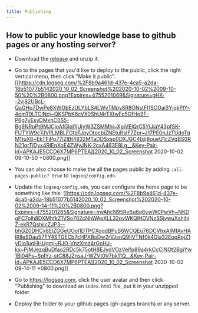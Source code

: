 ```yaml
---
title: Publishing
---
```


## How to public your knowledge base to github pages or any hosting server?
- Download the [release](https://github.com/logseq/logseq/releases) and unzip it.
- Go to the pages that you'd like to deploy to the public, click the right vertical menu, then click "Make it public".
[[https://cdn.logseq.com/%2F8b9a461d-437e-4ca5-a2da-18b51077b5142020_10_02_Screenshot%202020-10-02%2009-10-50%20%2B0800.png?Expires=4755201069&Signature=gHK--2vj82UBcL-QaGHq7DwPe8XWObEzULYbLS4LWvTMpy8R8ONstFI1SCOai3YjqkPlY~4omT9LTClNcj~QKSPbK6cVX0ShU4rTXtwFc5GfHo9F-P6g7yEsyDMxhC0S5-Bg9NRpPt9MJCjoAfGIqI1jUjyW3ZSMMhj~XpiVElQrC5YlJiaY43pfSK-FUTYW9c7JVlfLMBLFGtbTJpyOtocbiZNEtuRsIF7Zpr~J17PE0nJzTUdoTgM1tuX8~EkTFiPp77iZlBt4832MTaDDSxsp0DXJGC4Ixij8oueU1cZVgBS0RN21qrTjDyx4RIEnXoE4ZWyJNK-2cxA463E8Lg__&Key-Pair-Id=APKAJE5CCD6X7MP6PTEA][2020_10_02_Screenshot 2020-10-02 09-10-50 +0800.png]] 

- You can also choose to make the all the pages public by adding `:all-pages-public? true` to `logseq/config.edn`.

- Update the `logseq/config.edn`, you can configure the home page to be something like this: 
[[https://cdn.logseq.com/%2F8b9a461d-437e-4ca5-a2da-18b51077b5142020_10_02_Screenshot%202020-10-02%2009-14-11%20%2B0800.png?Expires=4755201265&Signature=myAhcN95Rv6u6q6ywW0PwVh~NKDgFC7plh8DXMhfkZ1VSo702cNhWApXLL32pvWKQlHOVNzSSjvwuXshjhiZ-ekR7QshiicZJP3--bhGZ0DHCx8ElZGGeUOol1DTPCXoqdBPuS6WCQEu76DCVhxAIMfAvHAIRIleSDau57TY4STGECb7cHPXBoDw2rVJsnQ9lIVTNf0k4Ola32EopRpjZ1yDlo1uqHHUgmj~RJO-VnzXmz4rGoHJ-kx~PjMJezqBuDfao2RDc5k75otH8EJydVOzVelfp89a4rkCcCjNOt2BgiYw1Bl04Fs~SpIYz-stC88JZnsaJ-WZVt0V7bk11Q__&Key-Pair-Id=APKAJE5CCD6X7MP6PTEA][2020_10_02_Screenshot 2020-10-02 09-14-11 +0800.png]] 

- Go to https://logseq.com, click the user avatar and then click "Publishing" to download an `index.html` file, put it in your unzipped folder.
- Deploy the folder to your github pages (gh-pages branch) or any server.
